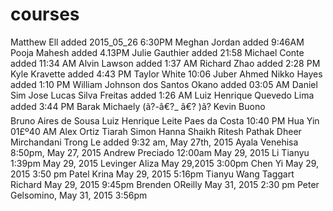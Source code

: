 ﻿# courses
Matthew Ell added 2015_05_26 6:30PM
Meghan Jordan added 9:46AM
Pooja Mahesh added 4.13PM
Julie Gauthier added 21:58
Michael Conte added 11:34 AM
Alvin Lawson added 1:37 AM
Richard Zhao added 2:28 PM
Kyle Kravette added 4:43 PM
Taylor White 10:06
Juber Ahmed
Nikko Hayes added 1:10 PM
William Johnson dos Santos Okano added 03:05 AM
Daniel Sim
Jose Lucas Silva Freitas added 1:26 AM
Luiz Henrique Quevedo Lima added 3:44 PM
Barak Michaely (ã?-â€?_ â€? )ã?
Kevin Buono  
Bruno Aires de Sousa
Luiz Henrique Leite Paes da Costa 10:40 PM
Hua Yin 01£º40 AM
Alex Ortiz
Tiarah Simon
Hanna Shaikh
Ritesh Pathak
Dheer Mirchandani
Trong Le added 9:32 am, May 27th, 2015
Ayala Venehisa 8:50pm, May 27, 2015
Andrew Preciado 12:00am May 29, 2015
Li Tianyu 1:39pm May 29, 2015
Levinger Aliza May 29,2015 3:00pm
Chen Yi May 29, 2015 3:50 pm
Patel Krina May 29, 2015 5:16pm
Tianyu Wang
Taggart Richard May 29, 2015 9:45pm
Brenden OReilly May 31, 2015 2:30 pm
Peter Gelsomino, May 31, 2015 3:56pm
